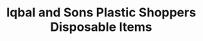 ---
title: "Iqbal and Sons Plastic Shoppers Disposable Items"
url: /karachi/iqbal-and-sons-plastic-shoppers-disposable-items/
shop: general
---